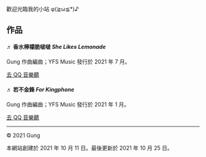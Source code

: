 
歡迎光臨我的小站 φ(≧ω≦*)♪


## 作品

#### ♬ 香水檸檬脆啵啵 *She Likes Lemonade*

Gung 作曲編曲；YFS Music 發行於 2021 年 7 月。

[去 QQ 音樂聽](https://i.y.qq.com/v8/playsong.html?songmid=003y0vQB0b1vQE&ADTAG=myqq&from=myqq&channel=10007100)   


#### ♬ 若不金鋒 *For Kingphone*

Gung 作曲編曲；YFS Music 發行於 2021 年 1 月。

[去 QQ 音樂聽](https://i.y.qq.com/v8/playsong.html?songmid=000cXLlb0j4jBQ&ADTAG=myqq&from=myqq&channel=10007100)  

---
© 2021 Gung 

本網站創建於 2021 年 10 月 11 日。最後更新於 2021 年 10 月 25 日。

